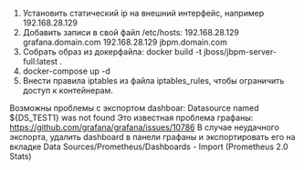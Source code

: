 1) Установить статический ip на внешний интерфейс, например 192.168.28.129
2) Добавить записи в свой файл /etc/hosts:
192.168.28.129 grafana.domain.com
192.168.28.129 jbpm.domain.com
3) Собрать образ из докерфайла: docker build -t jboss/jbpm-server-full:latest .
4) docker-compose up -d
5) Внести правила iptables из файла iptables_rules, чтобы ограничить доступ к контейнерам. 

Возможны проблемы с экспортом dashboar: Datasource named ${DS_TEST1} was not found
Это известная проблема графаны: https://github.com/grafana/grafana/issues/10786
В случае неудачного экспорта, удалить dashboard в панели графаны и экспортировать его на вкладке Data Sources/Prometheus/Dashboards - Import (Prometheus 2.0 Stats)
